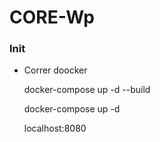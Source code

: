 # CORE-Wp

### Init

- Correr doocker

    docker-compose up -d --build

    docker-compose up -d

    localhost:8080
